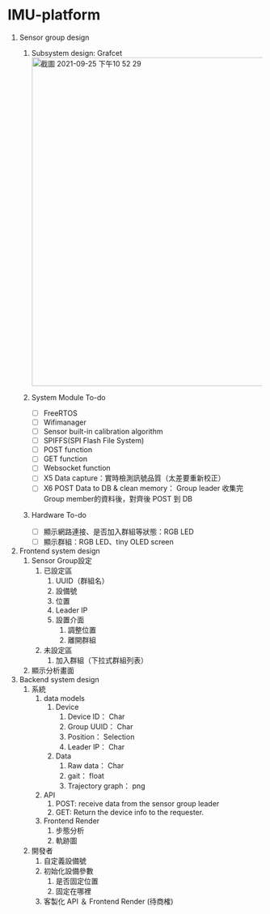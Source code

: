 # IMU-platform
1. Sensor group design
    1. Subsystem design: Grafcet
        <br><img width="649" alt="截圖 2021-09-25 下午10 52 29" src="https://user-images.githubusercontent.com/79713835/134775714-e222b4dc-8960-4bc2-bfbd-4b2f3beb7913.png">

    2. System Module To-do
        - [ ]  FreeRTOS
        - [ ]  Wifimanager
        - [ ]  Sensor built-in calibration algorithm
        - [ ]  SPIFFS(SPI Flash File System)
        - [ ]  POST function
        - [ ]  GET function
        - [ ]  Websocket function
        - [ ]  X5 Data capture：實時檢測訊號品質（太差要重新校正）
        - [ ]  X6 POST Data to DB & clean memory： Group leader 收集完Group member的資料後，對齊後 POST 到 DB
    3. Hardware To-do
        - [ ]  顯示網路連接、是否加入群組等狀態：RGB LED
        - [ ]  顯示群組：RGB LED、tiny OLED screen
2. Frontend system design
    1. Sensor Group設定
        1. 已設定區
            1. UUID（群組名）
            2. 設備號
            3. 位置
            4. Leader IP
            5. 設置介面
                1. 調整位置
                2. 離開群組
        2. 未設定區
            1. 加入群組（下拉式群組列表）
    2. 顯示分析畫面
3. Backend system design
    1. 系統
        1. data models
            1. Device
                1. Device ID： Char
                2. Group UUID： Char
                3. Position： Selection
                4. Leader IP： Char
            2. Data
                1. Raw data： Char
                2. gait： float
                3. Trajectory graph： png
        2. API
            1. POST: receive data from the sensor group leader
            2. GET: Return the device info to the requester.
        3.  Frontend Render
            1. 步態分析
            2. 軌跡圖
    2. 開發者
        1. 自定義設備號
        2. 初始化設備參數
            1. 是否固定位置
            2. 固定在哪裡
        3. 客製化 API ＆ Frontend Render (待商榷)
